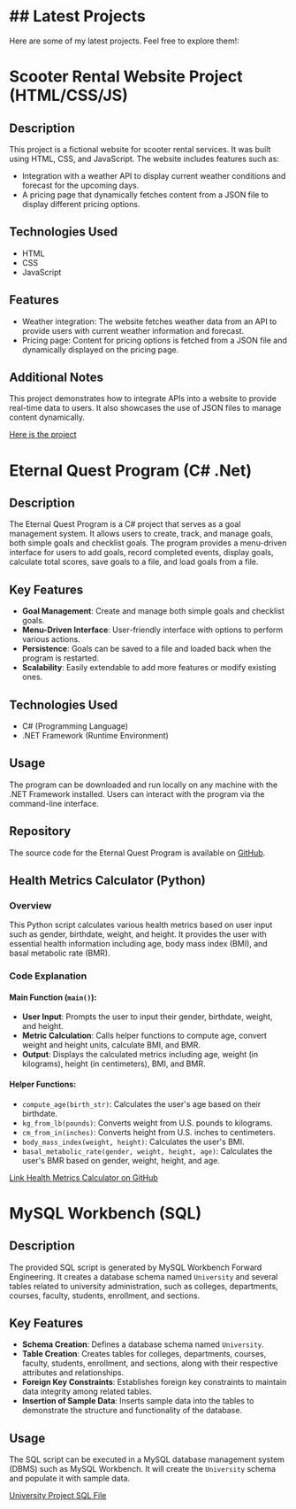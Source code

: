 # ## Latest Projects

Here are some of my latest projects. Feel free to explore them!:

# Scooter Rental Website Project (HTML/CSS/JS)

## Description
This project is a fictional website for scooter rental services. It was built using HTML, CSS, and JavaScript. The website includes features such as:

- Integration with a weather API to display current weather conditions and forecast for the upcoming days.
- A pricing page that dynamically fetches content from a JSON file to display different pricing options.

## Technologies Used
- HTML
- CSS
- JavaScript

## Features
- Weather integration: The website fetches weather data from an API to provide users with current weather information and forecast.
- Pricing page: Content for pricing options is fetched from a JSON file and dynamically displayed on the pricing page.

## Additional Notes
This project demonstrates how to integrate APIs into a website to provide real-time data to users. It also showcases the use of JSON files to manage content dynamically.

[Here is the project](https://liviagalletti.github.io/wdd230/Scoots/index.html)

# Eternal Quest Program  (C# .Net)

## Description
The Eternal Quest Program is a C# project that serves as a goal management system. It allows users to create, track, and manage goals, both simple goals and checklist goals. The program provides a menu-driven interface for users to add goals, record completed events, display goals, calculate total scores, save goals to a file, and load goals from a file.

## Key Features
- **Goal Management**: Create and manage both simple goals and checklist goals.
- **Menu-Driven Interface**: User-friendly interface with options to perform various actions.
- **Persistence**: Goals can be saved to a file and loaded back when the program is restarted.
- **Scalability**: Easily extendable to add more features or modify existing ones.

## Technologies Used
- C# (Programming Language)
- .NET Framework (Runtime Environment)

## Usage
The program can be downloaded and run locally on any machine with the .NET Framework installed. Users can interact with the program via the command-line interface.

## Repository
The source code for the Eternal Quest Program is available on [GitHub](https://github.com/liviagalletti/EternalQuestProgram).

## Health Metrics Calculator (Python)

### Overview
This Python script calculates various health metrics based on user input such as gender, birthdate, weight, and height. It provides the user with essential health information including age, body mass index (BMI), and basal metabolic rate (BMR).

### Code Explanation

#### Main Function (`main()`):
- **User Input**: Prompts the user to input their gender, birthdate, weight, and height.
- **Metric Calculation**: Calls helper functions to compute age, convert weight and height units, calculate BMI, and BMR.
- **Output**: Displays the calculated metrics including age, weight (in kilograms), height (in centimeters), BMI, and BMR.

#### Helper Functions:
- `compute_age(birth_str)`: Calculates the user's age based on their birthdate.
- `kg_from_lb(pounds)`: Converts weight from U.S. pounds to kilograms.
- `cm_from_in(inches)`: Converts height from U.S. inches to centimeters.
- `body_mass_index(weight, height)`: Calculates the user's BMI.
- `basal_metabolic_rate(gender, weight, height, age)`: Calculates the user's BMR based on gender, weight, height, and age.

[Link Health Metrics Calculator on GitHub](https://github.com/liviagalletti/costa/blob/master/fitness.py)


# MySQL Workbench (SQL)

## Description
The provided SQL script is generated by MySQL Workbench Forward Engineering. It creates a database schema named `University` and several tables related to university administration, such as colleges, departments, courses, faculty, students, enrollment, and sections.

## Key Features
- **Schema Creation**: Defines a database schema named `University`.
- **Table Creation**: Creates tables for colleges, departments, courses, faculty, students, enrollment, and sections, along with their respective attributes and relationships.
- **Foreign Key Constraints**: Establishes foreign key constraints to maintain data integrity among related tables.
- **Insertion of Sample Data**: Inserts sample data into the tables to demonstrate the structure and functionality of the database.

## Usage
The SQL script can be executed in a MySQL database management system (DBMS) such as MySQL Workbench. It will create the `University` schema and populate it with sample data.

[University Project SQL File](https://github.com/liviagalletti/costa/blob/master/University%20Project.sql)


